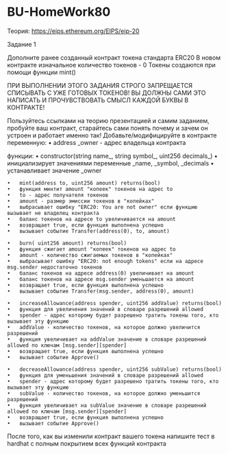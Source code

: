 # BU-HomeWork80

Теория:
https://eips.ethereum.org/EIPS/eip-20


Задание 1

Дополните ранее созданный контракт токена стандарта ERC20
В новом контракте изначальное количество токенов - 0
Токены создаются при помощи функции mint()
 
ПРИ ВЫПОЛНЕНИИ ЭТОГО ЗАДАНИЯ СТРОГО ЗАПРЕЩАЕТСЯ СПИСЫВАТЬ С УЖЕ ГОТОВЫХ ТОКЕНОВ!
ВЫ ДОЛЖНЫ САМИ ЭТО НАПИСАТЬ И ПРОЧУВСТВОВАТЬ
СМЫСЛ КАЖДОЙ БУКВЫ В КОНТРАКТЕ!

Пользуйтесь ссылками на теорию презентацией и самим заданием, пробуйте ваш контракт, старайтесь сами понять почему и зачем он устроен и работает именно так!
Добавьте/модифицируйте в контракте
переменную:
	•	address _owner - адрес владельца контракта

функции:
	•	constructor(string name_, string symbol_, uint256 decimals_)
	•	инициализирует значениями переменные _name, _symbol, _decimals
	•	устанавливает значение _owner 
 
	•	mint(address to, uint256 amount) returns(bool)
	•	функция минтит amount "копеек" токенов на адрес to
	•	to - адрес получателя токенов
	•	amount - размер эмиссии токенов в "копейках"
	•	выбрасывает ошибку "ERC20: You are not owner" если функцию вызывает не владелец контракта
	•	баланс токенов на адресе to увеличивается на amount
	•	возвращает true, если функция выполнена успешно
	•	вызывает событие Transfer(address(0), to, amount)

	•	burn( uint256 amount) returns(bool)
	•	функция сжигает amount "копеек" токенов на адрес to
	•	amount - количество сжигаемых токенов в "копейках"
	•	выбрасывает ошибку "ERC20: not enough tokens" если на адресе msg.sender недостаточно токенов
	•	баланс токенов на адресе address(0) увеличивает на amount
	•	баланс токенов на адресе msg.sender уменьшается на amount
	•	возвращает true, если функция выполнена успешно
	•	вызывает событие Transfer(msg.sender, address(0), amount)

	•	increaseAllowance(address spender, uint256 addValue) returns(bool)
	•	функция для увеличения значений в словаре разрешений allowed
	•	spender - адрес которому будет разрешено тратить токены того, кто вызывает эту функцию
	•	addValue - количество токенов, на которое должно увеличится разрешений
	•	функция увеличивает на addValue значение в словаре разрешений allowed по ключам [msg.sender][spender]
	•	возвращает true, если функция выполнена успешно
	•	вызывает событие Approve()

	•	decreaseAllowance(address spender, uint256 subValue) returns(bool)
	•	функция для уменьшения значений в словаре разрешений allowed
	•	spender - адрес которому будет разрешено тратить токены того, кто вызывает эту функцию
	•	subValue - количество токенов, на которое должно уменьшится разрешений
	•	функция увеличивает на subValue значение в словаре разрешений allowed по ключам [msg.sender][spender]
	•	возвращает true, если функция выполнена успешно
	•	вызывает событие Approve()
После того, как вы изменили контракт вашего токена напишите тест в hardhat с полным покрытием всех функций контракта
 
